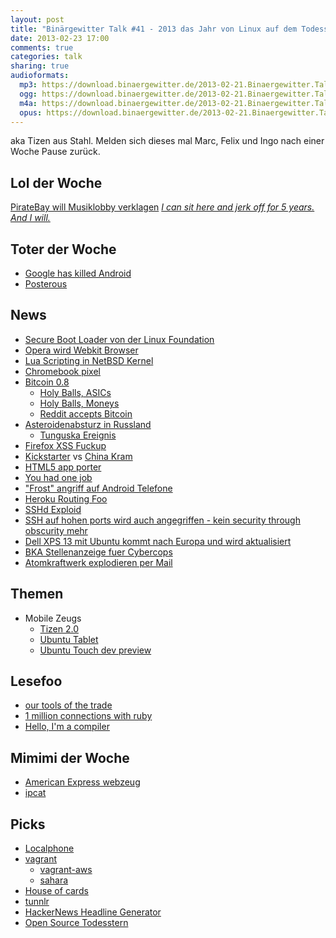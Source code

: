 ```yaml
---
layout: post
title: "Binärgewitter Talk #41 - 2013 das Jahr von Linux auf dem Todesstern"
date: 2013-02-23 17:00
comments: true
categories: talk
sharing: true
audioformats:
  mp3: https://download.binaergewitter.de/2013-02-21.Binaergewitter.Talk.41.mp3
  ogg: https://download.binaergewitter.de/2013-02-21.Binaergewitter.Talk.41.ogg
  m4a: https://download.binaergewitter.de/2013-02-21.Binaergewitter.Talk.41.m4a
  opus: https://download.binaergewitter.de/2013-02-21.Binaergewitter.Talk.41.opus
---
```

aka Tizen aus Stahl. Melden sich dieses mal Marc, Felix und Ingo nach einer Woche Pause zurück.

## Lol der Woche

[PirateBay will Musiklobby verklagen](http://www.heise.de/newsticker/meldung/Pirate-Bay-will-Musiklobby-wegen-Urheberrechtsverletzung-verklagen-1803873.html)
    *[I can sit here and jerk off for 5 years. And I will.](http://arstechnica.com/tech-policy/2013/02/pirate-bay-co-founder-i-can-sit-here-and-jerk-off-for-5-years-and-i-will/)*

## Toter der Woche
- [Google has killed Android](http://www.fabcapo.com/2013/02/google-has-killed-android-brand.html)
- [Posterous](http://www.heise.de/newsticker/meldung/Aus-fuer-Blogging-Dienst-Twitter-stellt-Posterous-ein-1805288.html)

## News
- [Secure Boot Loader von der Linux Foundation](http://www.computerworld.com/s/article/9236696/Linux_Foundation_releases_secure_boot_loader)
- [Opera wird Webkit Browser](http://my.opera.com/ODIN/blog/300-million-users-and-move-to-webkit)
- [Lua Scripting in NetBSD Kernel](http://www.phoronix.com/scan.php?page=news_item&px=MTMwMTU#n)
- [Chromebook pixel](http://techcrunch.com/2013/02/21/google-announces-1299-chromebook-pixel-with-2560x1700-32-12-85-touchscreen-core-i5-cpu-1tb-of-google-drive-storage-optional-lte/)
- [Bitcoin 0.8](http://bitcoin.org/releases/2013/02/19/v0.8.0.html)
    * [Holy Balls, ASICs](http://blockchain.info/charts/hash-rate)
    * [Holy Balls, Moneys](http://blockchain.info/charts/estimated-transaction-volume-usd?daysAverageString=7)
    * [Reddit accepts Bitcoin](http://blog.reddit.com/2013/02/new-gold-payment-options-bitcoin-and.html)
- [Asteroidenabsturz in Russland](https://plus.google.com/photos/109878753939833020065/albums/5845727081673854433/5845727082879003858?authkey=CJDNjpqvzpvpMg)
    - [Tunguska Ereignis](http://en.wikipedia.org/wiki/Tunguska_event)
- [Firefox XSS Fuckup](http://lcamtuf.blogspot.de/2013/02/firefox-https-and-response-code-407.html)
- [Kickstarter](http://www.kickstarter.com/projects/750308586/stormfly-like-a-pc-on-your-wrist?ref=category) vs [China Kram](http://www.chinawholesalegift.com/Electric-Gifts/USB-Memory-Stick/Wristband-USB-flash-drive/Multifunction-Silicone-Gel-Wristband-USB-Flash-Drive-153628673.htm)
- [HTML5 app porter](http://software.intel.com/en-us/articles/technical-reference-intel-html5-app-porter-tool-beta)
- [You had one job](http://hadonejob.com/)
- ["Frost" angriff auf Android Telefone](http://www.forbes.com/sites/andygreenberg/2013/02/14/frost-attack-unlocks-android-phones-data-by-chilling-its-memory-in-a-freezer/)
- [Heroku Routing Foo](http://retrofuturistictech.quora.com/Bouncing-Balls-in-the-Cloud?srid=3UB9&share=1)
- [SSHd Exploid](http://www.pro-linux.de/news/1/19483/sshd-spam-exploit-befaellt-webmaster-server.html)
- [SSH auf hohen ports wird auch angegriffen - kein security through obscurity mehr](http://bsdly.blogspot.ca/2013/02/theres-no-protection-in-high-ports.html)
- [Dell XPS 13 mit Ubuntu kommt nach Europa und wird aktualisiert](http://www.pro-linux.de/news/1/19475/dell-xps-13-developer-edition-notebook-aktualisiert.html)
- [BKA Stellenanzeige fuer Cybercops](https://netzpolitik.org/2013/geleakt-stellenanzeige-des-bka-fur-neue-cybercops/)
- [Atomkraftwerk explodieren per Mail](http://m.heise.de/tp/blogs/6/153770?from-classic=1)

## Themen
- Mobile Zeugs
    - [Tizen 2.0](http://www.pro-linux.de/news/1/19468/tizen-20-magnolia-veroeffentlicht.html)
    - [Ubuntu Tablet](http://www.ubuntu.com/devices/tablet)
    - [Ubuntu Touch dev preview](https://wiki.ubuntu.com/Touch/Install)

## Lesefoo
- [our tools of the trade](http://robots.thoughtbot.com/post/42849340481/our-tools-of-the-trade)
- [1 million connections with ruby](https://speakerdeck.com/slivu/ruby-handling-1-million-concurrent-connections)
- [Hello, I'm a compiler](http://stackoverflow.com/questions/2684364/why-arent-programs-written-in-assembly-more-often/2685541#2685541)

## Mimimi der Woche
- [American Express webzeug](https://twitter.com/rb2k/status/304334997756706816/photo/1)
- [ipcat](https://github.com/client9/ipcat/issues?state=open)

## Picks
- [Localphone](http://www.localphone.com/)
- [vagrant]()
    * [vagrant-aws](http://www.hashicorp.com/blog/preview-vagrant-aws.html)
    * [sahara](https://github.com/jedi4ever/sahara)
- [House of cards](http://www.slate.com/blogs/moneybox/2013/02/21/house_of_cards_netflix_subscribers_say_the_series_will_make_them_less_likely.html)
- [tunnlr](http://tunlr.net)
- [HackerNews Headline Generator](http://www.blarworld.net/hackernewsgen.html)
- [Open Source Todesstern](http://www.kickstarter.com/projects/461687407/kickstarter-open-source-death-star)
